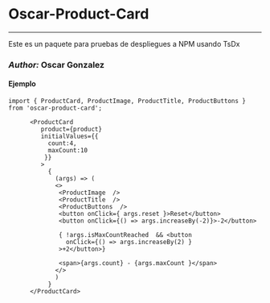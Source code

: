 # Oscar-Product-Card
___
Este es un paquete para pruebas de despliegues a NPM usando TsDx

### ***Author:*** Oscar Gonzalez

#### Ejemplo
```
import { ProductCard, ProductImage, ProductTitle, ProductButtons } from 'oscar-product-card';
```

```
      <ProductCard 
         product={product}
         initialValues={{
           count:4,
           maxCount:10
          }}
         >
           {
             (args) => (
             <>
              <ProductImage  />
              <ProductTitle  />
              <ProductButtons  />
              <button onClick={ args.reset }>Reset</button>
              <button onClick={() => args.increaseBy(-2)}>-2</button>

              { !args.isMaxCountReached  && <button
                onClick={() => args.increaseBy(2) }
              >+2</button>}

              <span>{args.count} - {args.maxCount }</span>
             </>
             )
           }
      </ProductCard>
```